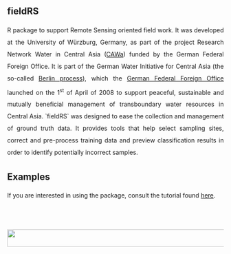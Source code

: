 ## fieldRS
<p align="justify" style="line-height:200%;">
R package to support Remote Sensing oriented field work. It was developed at the University of Würzburg, Germany, as part of the project Research Network Water in Central Asia (<a href="http://www.cawa-project.net/">CAWa</a>) funded by the German Federal Foreign Office. It is part of the German Water Initiative for Central Asia (the so-called <a href="http://waterca.org/en/the-berlin-process/">Berlin process</a>), which the <a href="https://www.auswaertiges-amt.de/en">German Federal Foreign Office</a> launched on the 1<sup>st</sup> of April of 2008 to support peaceful, sustainable and mutually beneficial management of transboundary water resources in Central Asia. `fieldRS` was designed to ease the collection and management of ground truth data. It provides tools that help select sampling sites, correct and pre-process training data and preview classification results in order to identify potentially incorrect samples.
</p>

## Examples
<p align="justify" style="line-height:200%;">
If you are interested in using the package, consult the tutorial found <a href="https://cran.r-project.org/web/packages/fieldRS/vignettes/fieldRS.html"> here</a>.
</p>

</br>
</br>
</br>
<a href="http://www.cawa-project.net//"><img width="1000" height="40" src="http://www.cawa-project.net/typo3conf/ext/cawa_website/Resources/Public/Images/cawa_logo.png"></a>
</br>

